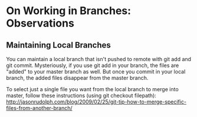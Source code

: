 # On Working in Branches: Observations
## Maintaining Local Branches 
You can maintain a local branch that isn't pushed to remote with git add and git commit. 
Mysteriously, if you use git add in your branch, the files are "added" to your master branch as well. But once you commit in your local branch, the added files disappear from the master branch.

To select just a single file you want from the local branch to merge into master, follow these instructions (using git checkout filepath):
http://jasonrudolph.com/blog/2009/02/25/git-tip-how-to-merge-specific-files-from-another-branch/

